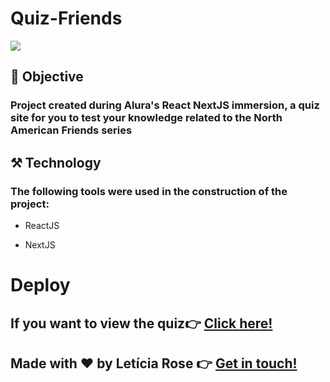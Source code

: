 # Quiz-Friends 
![](https://github.com/leticiarose/Quiz-Friends-/blob/main/Quiz.png)

## 📌 Objective

### Project created during Alura's React NextJS immersion, a quiz site for you to test your knowledge related to the North American Friends series

## ⚒️ Technology

### The following tools were used in the construction of the project:

- ReactJS

- NextJS

# Deploy

## If you want to view the quiz👉 [Click here!](https://quiz-friends-mauve.vercel.app/)

## Made with ❤️ by Letícia Rose 👉 [Get in touch! ](https://www.linkedin.com/in/let%C3%ADciarose/)
